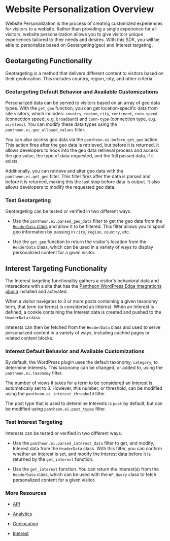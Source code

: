 # Website Personalization Overview

Website Personalization is the process of creating customized experiences for visitors to a website. Rather than providing a single experience for all visitors, website personalization allows you to give visitors unique experiences tailored to their needs and desires. With this SDK, you will be able to personalize based on Geotargeting(geo) and Interest targeting.

## Geotargeting Functionality

Geotargeting is a method that delivers different content to visitors based on their geolocation. This includes country, region, city, and other criteria.

### Geotargeting Default Behavior and Available Customizations

Personalized data can be served to visitors based on an array of geo data types. With the `get_geo` function, you can get location-specific data from site visitors, which includes: `country`, `region`, `city`, `continent`, `conn-speed`  (connection speed, e.g. `broadband`) and `conn-type` (connection type, e.g. `wireless`). You can modify these data types using the `pantheon.ei.geo_allowed_values` filter. 

You can also access geo data via the `pantheon.ei.before_get_geo` action. This action fires after the geo data is retrieved, but before it is returned. It allows developers to hook into the geo data retrieval process and access the geo value, the type of data requested, and the full passed data, if it exists.

Additionally, you can retrieve and alter geo data with the `pantheon.ei.get_geo` filter. This filter fires after the data is parsed and before it is returned, making this the last stop before data is output. It also allows developers to modify the requested geo data.

### Test Geotargeting

Geotargeting can be tested or verified in two different ways.

- Use the `pantheon.ei.parsed_geo_data` filter to get the geo data from the [`HeaderData` class](https://github.com/pantheon-systems/pantheon-edge-integrations/) and allow it to be filtered. This filter allows you to spoof geo information by passing in `city`, `region`, `country`, etc.

- Use the `get_geo` function to return the visitor's location from the `HeaderData` class, which can be used in a variety of ways to display personalized content for a given visitor.

## Interest Targeting Functionality

The Interest targeting functionality gathers a visitor's behavioral data and interactions with a site that has the [Pantheon WordPress Edge Integrations plugin](https://github.com/pantheon-systems/pantheon-wordpress-edge-integrations/) installed and activated.

When a visitor navigates to 3 or more posts containing a given taxonomy term, that term (or terms) is considered an Interest. When an Interest is defined, a cookie containing the Interest data is created and pushed to the `HeaderData` class.

Interests can then be fetched from the `HeaderData` class and used to serve personalized content in a variety of ways, including cached pages or related content blocks.

### Interest Default Behavior and Available Customizations

By default, the WordPress plugin uses the default taxonomy, `category`, to determine Interests. This taxonomy can be changed, or added to, using the `pantheon.ei.taxonomy` filter.

The number of views it takes for a term to be considered an Interest is automatically set to 3. However, this number, or threshold, can be modified using the `pantheon.ei.interest_threshold` filter.

The post type that is used to determine Interests is `post` by default, but can be modified using `pantheon.ei.post_types` filter.

### Test Interest Targeting

Interests can be tested or verified in two different ways.

- Use the `pantheon.ei.parsed_interest_data` filter to get, and modify, Interest data from the `HeaderData` class. With this filter, you can confirm whether an Interest is set, and modify the Interest data before it is returned by the `get_interest` function.

- Use the `get_interest` function. You can return the Interest(s) from the `HeaderData` class, which can be used with the `WP_Query` class to fetch personalized content for a given visitor.

### More Resources

- [API](https://github.com/pantheon-systems/edge-integrations-wordpress-sdk/blob/master/docs/api.md)

- [Analytics](https://github.com/pantheon-systems/edge-integrations-wordpress-sdk/blob/main/docs/analytics.md)

- [Geolocation](https://github.com/pantheon-systems/edge-integrations-wordpress-sdk/blob/main/docs/geo.md)

- [Interest](https://github.com/pantheon-systems/edge-integrations-wordpress-sdk/blob/main/docs/interest.md)